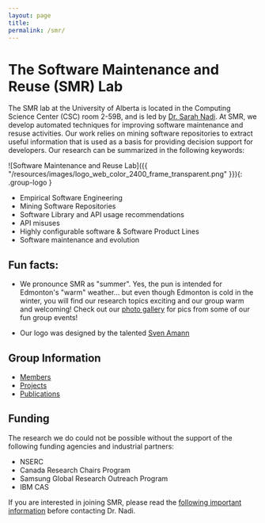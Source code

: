 ```yaml
---
layout: page
title:
permalink: /smr/
---
```


# The Software Maintenance and Reuse (SMR) Lab


The SMR lab at the University of Alberta is located in the Computing Science Center (CSC) room 2-59B, and is led by [Dr. Sarah Nadi](http://www.sarahnadi.org). At SMR, we develop automated techniques for improving software maintenance and resuse activities. Our work relies on mining software repositories to extract useful information that is used as a basis for providing decision support for developers. Our research can be summarized in the following keywords:

![Software Maintenance and Reuse Lab]({{ "/resources/images/logo_web_color_2400_frame_transparent.png" }}){: .group-logo } 

* Empirical Software Engineering
* Mining Software Repositories
* Software Library and API usage recommendations
* API misuses
* Highly configurable software & Software Product Lines
* Software maintenance and evolution

## Fun facts: 

* We pronounce SMR as "summer". Yes, the pun is intended for Edmonton's "warm" weather... but even though Edmonton is cold in the winter, you will find our research topics exciting and our group warm and welcoming! Check out our [photo gallery](/smr/photo-gallery) for pics from some of our fun group events!

* Our logo was designed by the talented [Sven Amann](http://sven-amann.de/)

## Group Information

* [Members](/smr/members)
* [Projects](/smr/research)
* [Publications](/smr/publications)

## Funding

The research we do could not be possible without the support of the following funding agencies and industrial partners:

* NSERC
* Canada Research Chairs Program
* Samsung Global Research Outreach Program
* IBM CAS


<div class="emph-border">       
 If you are interested in joining SMR, please read the <a href="{{ "/smr/join-smr" |  prepend: site.baseurl }}">following important information</a> before contacting Dr. Nadi.
 </div>
